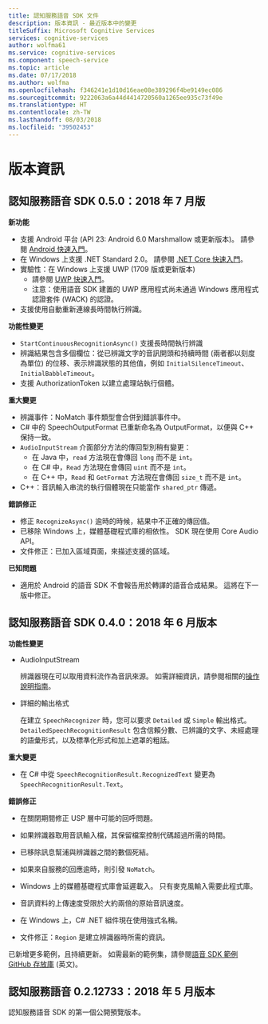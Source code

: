 ```yaml
---
title: 認知服務語音 SDK 文件
description: 版本資訊 - 最近版本中的變更
titleSuffix: Microsoft Cognitive Services
services: cognitive-services
author: wolfma61
ms.service: cognitive-services
ms.component: speech-service
ms.topic: article
ms.date: 07/17/2018
ms.author: wolfma
ms.openlocfilehash: f346241e1d10d16eae08e389296f4be9149ec086
ms.sourcegitcommit: 9222063a6a44d4414720560a1265ee935c73f49e
ms.translationtype: HT
ms.contentlocale: zh-TW
ms.lasthandoff: 08/03/2018
ms.locfileid: "39502453"
---
```

# <a name="release-notes"></a>版本資訊

## <a name="cognitive-services-speech-sdk-050-2018-july-release"></a>認知服務語音 SDK 0.5.0：2018 年 7 月版

**新功能**

* 支援 Android 平台 (API 23: Android 6.0 Marshmallow 或更新版本)。
  請參閱 [Android 快速入門](quickstart-java-android.md)。
* 在 Windows 上支援 .NET Standard 2.0。
  請參閱 [.NET Core 快速入門](quickstart-csharp-dotnetcore-windows.md)。
* 實驗性：在 Windows 上支援 UWP (1709 版或更新版本)
  * 請參閱 [UWP 快速入門](quickstart-csharp-uwp.md)。
  * 注意：使用語音 SDK 建置的 UWP 應用程式尚未通過 Windows 應用程式認證套件 (WACK) 的認證。
* 支援使用自動重新連線長時間執行辨識。

**功能性變更**

* `StartContinuousRecognitionAsync()` 支援長時間執行辨識
* 辨識結果包含多個欄位：從已辨識文字的音訊開頭和持續時間 (兩者都以刻度為單位) 的位移、表示辨識狀態的其他值，例如 `InitialSilenceTimeout`、`InitialBabbleTimeout`。
* 支援 AuthorizationToken 以建立處理站執行個體。

**重大變更**

* 辨識事件：NoMatch 事件類型會合併到錯誤事件中。
* C# 中的 SpeechOutputFormat 已重新命名為 OutputFormat，以便與 C++ 保持一致。
* `AudioInputStream` 介面部分方法的傳回型別稍有變更：
   * 在 Java 中，`read` 方法現在會傳回 `long` 而不是 `int`。
   * 在 C# 中，`Read` 方法現在會傳回 `uint` 而不是 `int`。
   * 在 C++ 中，`Read` 和 `GetFormat` 方法現在會傳回 `size_t` 而不是 `int`。
* C++：音訊輸入串流的執行個體現在只能當作 `shared_ptr` 傳遞。

**錯誤修正**

* 修正 `RecognizeAsync()` 逾時的時候，結果中不正確的傳回值。
* 已移除 Windows 上，媒體基礎程式庫的相依性。 SDK 現在使用 Core Audio API。
* 文件修正：已加入區域頁面，來描述支援的區域。

**已知問題**

* 適用於 Android 的語音 SDK 不會報告用於轉譯的語音合成結果。
  這將在下一版中修正。

## <a name="cognitive-services-speech-sdk-040-2018-june-release"></a>認知服務語音 SDK 0.4.0：2018 年 6 月版本

**功能性變更**

- AudioInputStream

  辨識器現在可以取用資料流作為音訊來源。 如需詳細資訊，請參閱相關的[操作說明指南](how-to-use-audio-input-streams.md)。

- 詳細的輸出格式

  在建立 `SpeechRecognizer` 時，您可以要求 `Detailed` 或 `Simple` 輸出格式。 `DetailedSpeechRecognitionResult` 包含信賴分數、已辨識的文字、未經處理的語彙形式，以及標準化形式和加上遮罩的粗話。

**重大變更**

- 在 C# 中從 `SpeechRecognitionResult.RecognizedText` 變更為 `SpeechRecognitionResult.Text`。

**錯誤修正**

- 在關閉期間修正 USP 層中可能的回呼問題。

- 如果辨識器取用音訊輸入檔，其保留檔案控制代碼超過所需的時間。

- 已移除訊息幫浦與辨識器之間的數個死結。

- 如果來自服務的回應逾時，則引發 `NoMatch`。

- Windows 上的媒體基礎程式庫會延遲載入。 只有麥克風輸入需要此程式庫。

- 音訊資料的上傳速度受限於大約兩倍的原始音訊速度。

- 在 Windows 上，C# .NET 組件現在使用強式名稱。

- 文件修正：`Region` 是建立辨識器時所需的資訊。

已新增更多範例，且持續更新。 如需最新的範例集，請參閱[語音 SDK 範例 GitHub 存放庫](https://aka.ms/csspeech/samples) (英文)。

## <a name="cognitive-services-speech-sdk-0212733-2018-may-release"></a>認知服務語音 0.2.12733：2018 年 5 月版本

認知服務語音 SDK 的第一個公開預覽版本。
